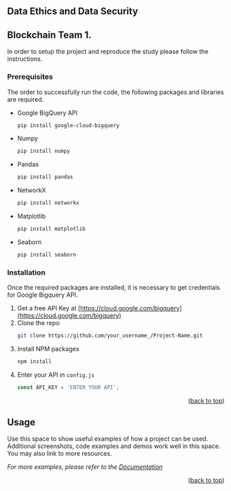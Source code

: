 
<!-- GETTING STARTED -->
## Data Ethics and Data Security 
## Blockchain Team 1.

In order to setup the project and reproduce the study please follow the instructions.

### Prerequisites

The order to successfully run the code, the following packages and libraries are required. 
* Google BigQuery API
  ```sh
  pip install google-cloud-bigquery
  ```
* Numpy
  ```sh
  pip install numpy
  ```
* Pandas
  ```sh
  pip install pandas
  ```
* NetworkX
  ```sh
  pip install networkx
  ```
* Matplotlib
  ```sh
  pip install matplotlib
  ```
* Seaborn
  ```sh
  pip install seaborn
  ```
 

### Installation

Once the required packages are installed, it is necessary to get credentials for Google Bigquery API.

1. Get a free API Key at [https://cloud.google.com/bigquery](https://cloud.google.com/bigquery)
2. Clone the repo
   ```sh
   git clone https://github.com/your_username_/Project-Name.git
   ```
3. Install NPM packages
   ```sh
   npm install
   ```
4. Enter your API in `config.js`
   ```js
   const API_KEY = 'ENTER YOUR API';
   ```

<p align="right">(<a href="#top">back to top</a>)</p>



<!-- USAGE EXAMPLES -->
## Usage

Use this space to show useful examples of how a project can be used. Additional screenshots, code examples and demos work well in this space. You may also link to more resources.

_For more examples, please refer to the [Documentation](https://example.com)_

<p align="right">(<a href="#top">back to top</a>)</p>

